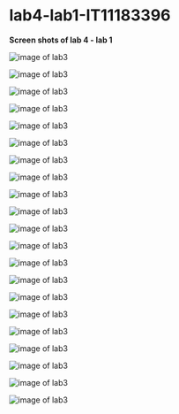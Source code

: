 # lab4-lab1-IT11183396

**Screen shots of lab 4 - lab 1**

![image of lab3]()

![image of lab3]()

![image of lab3]()

![image of lab3]()

![image of lab3]()

![image of lab3]()

![image of lab3]()

![image of lab3]()

![image of lab3]()

![image of lab3]()

![image of lab3]()

![image of lab3]()

![image of lab3]()

![image of lab3]()

![image of lab3]()

![image of lab3]()

![image of lab3]()

![image of lab3]()

![image of lab3]()

![image of lab3]()

![image of lab3]()
